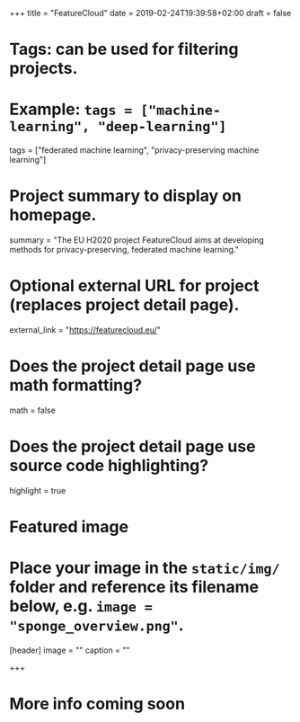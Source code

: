 +++
title = "FeatureCloud"
date = 2019-02-24T19:39:58+02:00
draft = false

# Tags: can be used for filtering projects.
# Example: `tags = ["machine-learning", "deep-learning"]`
tags = ["federated machine learning", "privacy-preserving machine learning"]

# Project summary to display on homepage.
summary = "The EU H2020 project FeatureCloud aims at developing methods for privacy-preserving, federated machine learning."

# Optional external URL for project (replaces project detail page).
 external_link = "https://featurecloud.eu/"

# Does the project detail page use math formatting?
math = false

# Does the project detail page use source code highlighting?
highlight = true

# Featured image
# Place your image in the `static/img/` folder and reference its filename below, e.g. `image = "sponge_overview.png"`.
[header]
image = ""
caption = ""

+++

# More info coming soon
